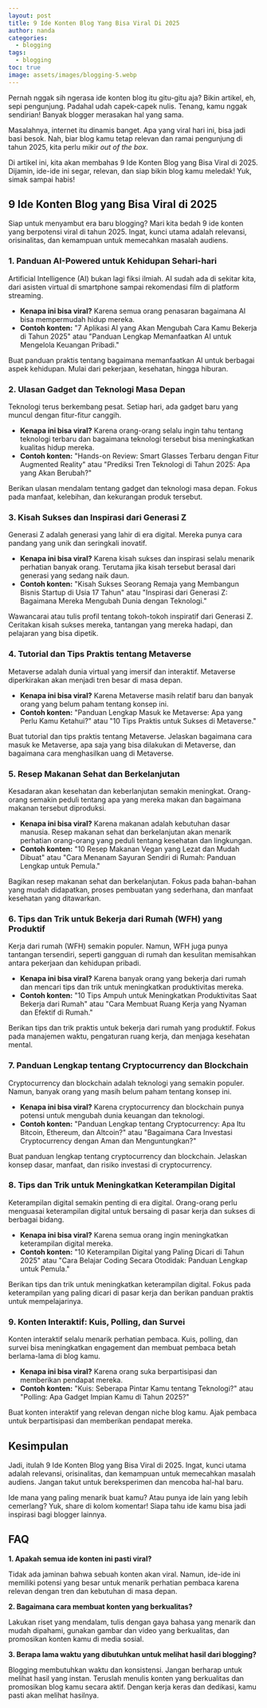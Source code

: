 ```yaml
---
layout: post
title: 9 Ide Konten Blog Yang Bisa Viral Di 2025
author: nanda
categories:
  - blogging
tags:
  - blogging
toc: true
image: assets/images/blogging-5.webp
---
```



Pernah nggak sih ngerasa ide konten blog itu gitu-gitu aja? Bikin artikel, eh, sepi pengunjung. Padahal udah capek-capek nulis. Tenang, kamu nggak sendirian! Banyak blogger merasakan hal yang sama.

Masalahnya, internet itu dinamis banget. Apa yang viral hari ini, bisa jadi basi besok. Nah, biar blog kamu tetap relevan dan ramai pengunjung di tahun 2025, kita perlu mikir _out of the box_.

Di artikel ini, kita akan membahas 9 Ide Konten Blog yang Bisa Viral di 2025. Dijamin, ide-ide ini segar, relevan, dan siap bikin blog kamu meledak! Yuk, simak sampai habis!

## 9 Ide Konten Blog yang Bisa Viral di 2025

Siap untuk menyambut era baru blogging? Mari kita bedah 9 ide konten yang berpotensi viral di tahun 2025. Ingat, kunci utama adalah relevansi, orisinalitas, dan kemampuan untuk memecahkan masalah audiens.

### 1\. Panduan AI-Powered untuk Kehidupan Sehari-hari

Artificial Intelligence (AI) bukan lagi fiksi ilmiah. AI sudah ada di sekitar kita, dari asisten virtual di smartphone sampai rekomendasi film di platform streaming.

- **Kenapa ini bisa viral?** Karena semua orang penasaran bagaimana AI bisa mempermudah hidup mereka.
- **Contoh konten:** "7 Aplikasi AI yang Akan Mengubah Cara Kamu Bekerja di Tahun 2025" atau "Panduan Lengkap Memanfaatkan AI untuk Mengelola Keuangan Pribadi."

Buat panduan praktis tentang bagaimana memanfaatkan AI untuk berbagai aspek kehidupan. Mulai dari pekerjaan, kesehatan, hingga hiburan.

### 2\. Ulasan Gadget dan Teknologi Masa Depan

Teknologi terus berkembang pesat. Setiap hari, ada gadget baru yang muncul dengan fitur-fitur canggih.

- **Kenapa ini bisa viral?** Karena orang-orang selalu ingin tahu tentang teknologi terbaru dan bagaimana teknologi tersebut bisa meningkatkan kualitas hidup mereka.
- **Contoh konten:** "Hands-on Review: Smart Glasses Terbaru dengan Fitur Augmented Reality" atau "Prediksi Tren Teknologi di Tahun 2025: Apa yang Akan Berubah?"

Berikan ulasan mendalam tentang gadget dan teknologi masa depan. Fokus pada manfaat, kelebihan, dan kekurangan produk tersebut.

### 3\. Kisah Sukses dan Inspirasi dari Generasi Z

Generasi Z adalah generasi yang lahir di era digital. Mereka punya cara pandang yang unik dan seringkali inovatif.

- **Kenapa ini bisa viral?** Karena kisah sukses dan inspirasi selalu menarik perhatian banyak orang. Terutama jika kisah tersebut berasal dari generasi yang sedang naik daun.
- **Contoh konten:** "Kisah Sukses Seorang Remaja yang Membangun Bisnis Startup di Usia 17 Tahun" atau "Inspirasi dari Generasi Z: Bagaimana Mereka Mengubah Dunia dengan Teknologi."

Wawancarai atau tulis profil tentang tokoh-tokoh inspiratif dari Generasi Z. Ceritakan kisah sukses mereka, tantangan yang mereka hadapi, dan pelajaran yang bisa dipetik.

### 4\. Tutorial dan Tips Praktis tentang Metaverse

Metaverse adalah dunia virtual yang imersif dan interaktif. Metaverse diperkirakan akan menjadi tren besar di masa depan.

- **Kenapa ini bisa viral?** Karena Metaverse masih relatif baru dan banyak orang yang belum paham tentang konsep ini.
- **Contoh konten:** "Panduan Lengkap Masuk ke Metaverse: Apa yang Perlu Kamu Ketahui?" atau "10 Tips Praktis untuk Sukses di Metaverse."

Buat tutorial dan tips praktis tentang Metaverse. Jelaskan bagaimana cara masuk ke Metaverse, apa saja yang bisa dilakukan di Metaverse, dan bagaimana cara menghasilkan uang di Metaverse.

### 5\. Resep Makanan Sehat dan Berkelanjutan

Kesadaran akan kesehatan dan keberlanjutan semakin meningkat. Orang-orang semakin peduli tentang apa yang mereka makan dan bagaimana makanan tersebut diproduksi.

- **Kenapa ini bisa viral?** Karena makanan adalah kebutuhan dasar manusia. Resep makanan sehat dan berkelanjutan akan menarik perhatian orang-orang yang peduli tentang kesehatan dan lingkungan.
- **Contoh konten:** "10 Resep Makanan Vegan yang Lezat dan Mudah Dibuat" atau "Cara Menanam Sayuran Sendiri di Rumah: Panduan Lengkap untuk Pemula."

Bagikan resep makanan sehat dan berkelanjutan. Fokus pada bahan-bahan yang mudah didapatkan, proses pembuatan yang sederhana, dan manfaat kesehatan yang ditawarkan.

### 6\. Tips dan Trik untuk Bekerja dari Rumah (WFH) yang Produktif

Kerja dari rumah (WFH) semakin populer. Namun, WFH juga punya tantangan tersendiri, seperti gangguan di rumah dan kesulitan memisahkan antara pekerjaan dan kehidupan pribadi.

- **Kenapa ini bisa viral?** Karena banyak orang yang bekerja dari rumah dan mencari tips dan trik untuk meningkatkan produktivitas mereka.
- **Contoh konten:** "10 Tips Ampuh untuk Meningkatkan Produktivitas Saat Bekerja dari Rumah" atau "Cara Membuat Ruang Kerja yang Nyaman dan Efektif di Rumah."

Berikan tips dan trik praktis untuk bekerja dari rumah yang produktif. Fokus pada manajemen waktu, pengaturan ruang kerja, dan menjaga kesehatan mental.

### 7\. Panduan Lengkap tentang Cryptocurrency dan Blockchain

Cryptocurrency dan blockchain adalah teknologi yang semakin populer. Namun, banyak orang yang masih belum paham tentang konsep ini.

- **Kenapa ini bisa viral?** Karena cryptocurrency dan blockchain punya potensi untuk mengubah dunia keuangan dan teknologi.
- **Contoh konten:** "Panduan Lengkap tentang Cryptocurrency: Apa Itu Bitcoin, Ethereum, dan Altcoin?" atau "Bagaimana Cara Investasi Cryptocurrency dengan Aman dan Menguntungkan?"

Buat panduan lengkap tentang cryptocurrency dan blockchain. Jelaskan konsep dasar, manfaat, dan risiko investasi di cryptocurrency.

### 8\. Tips dan Trik untuk Meningkatkan Keterampilan Digital

Keterampilan digital semakin penting di era digital. Orang-orang perlu menguasai keterampilan digital untuk bersaing di pasar kerja dan sukses di berbagai bidang.

- **Kenapa ini bisa viral?** Karena semua orang ingin meningkatkan keterampilan digital mereka.
- **Contoh konten:** "10 Keterampilan Digital yang Paling Dicari di Tahun 2025" atau "Cara Belajar Coding Secara Otodidak: Panduan Lengkap untuk Pemula."

Berikan tips dan trik untuk meningkatkan keterampilan digital. Fokus pada keterampilan yang paling dicari di pasar kerja dan berikan panduan praktis untuk mempelajarinya.

### 9\. Konten Interaktif: Kuis, Polling, dan Survei

Konten interaktif selalu menarik perhatian pembaca. Kuis, polling, dan survei bisa meningkatkan engagement dan membuat pembaca betah berlama-lama di blog kamu.

- **Kenapa ini bisa viral?** Karena orang suka berpartisipasi dan memberikan pendapat mereka.
- **Contoh konten:** "Kuis: Seberapa Pintar Kamu tentang Teknologi?" atau "Polling: Apa Gadget Impian Kamu di Tahun 2025?"

Buat konten interaktif yang relevan dengan niche blog kamu. Ajak pembaca untuk berpartisipasi dan memberikan pendapat mereka.

## Kesimpulan

Jadi, itulah 9 Ide Konten Blog yang Bisa Viral di 2025. Ingat, kunci utama adalah relevansi, orisinalitas, dan kemampuan untuk memecahkan masalah audiens. Jangan takut untuk bereksperimen dan mencoba hal-hal baru.

Ide mana yang paling menarik buat kamu? Atau punya ide lain yang lebih cemerlang? Yuk, share di kolom komentar! Siapa tahu ide kamu bisa jadi inspirasi bagi blogger lainnya.

## FAQ

**1\. Apakah semua ide konten ini pasti viral?**

Tidak ada jaminan bahwa sebuah konten akan viral. Namun, ide-ide ini memiliki potensi yang besar untuk menarik perhatian pembaca karena relevan dengan tren dan kebutuhan di masa depan.

**2\. Bagaimana cara membuat konten yang berkualitas?**

Lakukan riset yang mendalam, tulis dengan gaya bahasa yang menarik dan mudah dipahami, gunakan gambar dan video yang berkualitas, dan promosikan konten kamu di media sosial.

**3\. Berapa lama waktu yang dibutuhkan untuk melihat hasil dari blogging?**

Blogging membutuhkan waktu dan konsistensi. Jangan berharap untuk melihat hasil yang instan. Teruslah menulis konten yang berkualitas dan promosikan blog kamu secara aktif. Dengan kerja keras dan dedikasi, kamu pasti akan melihat hasilnya.
